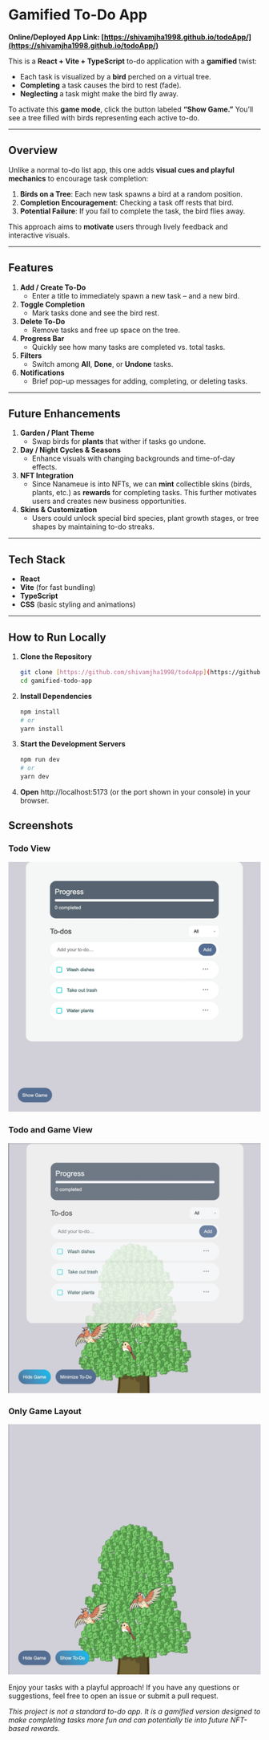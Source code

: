 # Gamified To-Do App

**Online/Deployed App Link: [https://shivamjha1998.github.io/todoApp/](https://shivamjha1998.github.io/todoApp/)**

This is a **React + Vite + TypeScript** to-do application with a **gamified** twist:

- Each task is visualized by a **bird** perched on a virtual tree.
- **Completing** a task causes the bird to rest (fade).
- **Neglecting** a task might make the bird fly away.

To activate this **game mode**, click the button labeled **“Show Game.”** You’ll see a tree filled with birds representing each active to-do.

---

## Overview

Unlike a normal to-do list app, this one adds **visual cues and playful mechanics** to encourage task completion:

1.  **Birds on a Tree**: Each new task spawns a bird at a random position.
2.  **Completion Encouragement**: Checking a task off rests that bird.
3.  **Potential Failure**: If you fail to complete the task, the bird flies away.

This approach aims to **motivate** users through lively feedback and interactive visuals.

---

## Features

1.  **Add / Create To-Do**
    - Enter a title to immediately spawn a new task – and a new bird.
2.  **Toggle Completion**
    - Mark tasks done and see the bird rest.
3.  **Delete To-Do**
    - Remove tasks and free up space on the tree.
4.  **Progress Bar**
    - Quickly see how many tasks are completed vs. total tasks.
5.  **Filters**
    - Switch among **All**, **Done**, or **Undone** tasks.
6.  **Notifications**
    - Brief pop-up messages for adding, completing, or deleting tasks.

---

## Future Enhancements

1.  **Garden / Plant Theme**
    - Swap birds for **plants** that wither if tasks go undone.
2.  **Day / Night Cycles & Seasons**
    - Enhance visuals with changing backgrounds and time-of-day effects.
3.  **NFT Integration**
    - Since Nanameue is into NFTs, we can **mint** collectible skins (birds, plants, etc.) as **rewards** for completing tasks. This further motivates users and creates new business opportunities.
4.  **Skins & Customization**
    - Users could unlock special bird species, plant growth stages, or tree shapes by maintaining to-do streaks.

---

## Tech Stack

- **React**
- **Vite** (for fast bundling)
- **TypeScript**
- **CSS** (basic styling and animations)

---

## How to Run Locally

1.  **Clone the Repository**

    ```bash
    git clone [https://github.com/shivamjha1998/todoApp](https://github.com/shivamjha1998/todoApp)
    cd gamified-todo-app
    ```

2.  **Install Dependencies**

    ```bash
    npm install
    # or
    yarn install
    ```

3.  **Start the Development Servers**

    ```bash
    npm run dev
    # or
    yarn dev
    ```

4.  **Open** http://localhost:5173 (or the port shown in your console) in your browser.

## Screenshots

### Todo View

![Todo View](./src/assets/screenshots/onlyTodo.jpg)

### Todo and Game View

![Todo and Game View](./src/assets/screenshots/game&Todo.jpg)

### Only Game Layout

![Only Game Layout](./src/assets/screenshots/onlyGame.jpg)

Enjoy your tasks with a playful approach! If you have any questions or suggestions, feel free to open an issue or submit a pull request.

_This project is not a standard to-do app. It is a gamified version designed to make completing tasks more fun and can potentially tie into future NFT-based rewards._
